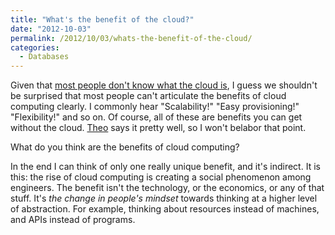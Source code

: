 ```yaml
---
title: "What's the benefit of the cloud?"
date: "2012-10-03"
permalink: /2012/10/03/whats-the-benefit-of-the-cloud/
categories:
  - Databases
---
```

Given that [most people don't know what the cloud is][1], I guess we shouldn't be surprised that most people can't articulate the benefits of cloud computing clearly. I commonly hear "Scalability!" "Easy provisioning!" "Flexibility!" and so on. Of course, all of these are benefits you can get without the cloud. [Theo][2] says it pretty well, so I won't belabor that point.

What do you think are the benefits of cloud computing?

In the end I can think of only one really unique benefit, and it's indirect. It is this: the rise of cloud computing is creating a social phenomenon among engineers. The benefit isn't the technology, or the economics, or any of that stuff. It's *the change in people's mindset* towards thinking at a higher level of abstraction. For example, thinking about resources instead of machines, and APIs instead of programs.

 [1]: http://www.citrix.com/news/announcements/aug-2012/most-americans-confused-by-cloud-computing-according-to-national.html
 [2]: http://omniti.com/seeds/the-cloud-is-great-stop-the-hype
